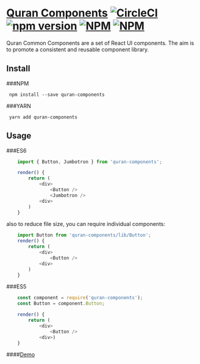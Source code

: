 # [Quran Components](https://quran.github.io/common-components/#/) [![CircleCI](https://circleci.com/gh/quran/common-components.svg?style=svg)](https://circleci.com/gh/quran/common-components) [![npm version](https://badge.fury.io/js/quran-components.svg)](https://www.npmjs.com/package/quran-components) [![NPM](https://img.shields.io/npm/dm/quran-components.svg?style=flat-square)](https://www.npmjs.com/package/quran-components) [![NPM](http://i.imgur.com/Lk5HsBo.png)](https://quranslack.herokuapp.com)

Quran Common Components are a set of React UI components. The aim is to promote a consistent and reusable component library. 


## Install

###NPM

` npm install --save quran-components`

###YARN

` yarn add quran-components`

## Usage
###ES6

```js 
	import { Button, Jumbotron } from 'quran-components';

	render() {
		return (
			<div>
				<Button />
				<Jumbotron />
			<div>
		)
	}
```

also to reduce file size, you can require individual components:

```js 
	import Button from 'quran-components/lib/Button';
	render() {
		return (
			<div>
				<Button />
			<div>
		)
	}
```

###ES5

```js 
	const component = require('quran-components');
	const Button = component.Button;

	render() {
   		return (
			<div>
				<Button />
			<div>)
	}
```



####[Demo](https://quran.github.io/common-components/)
